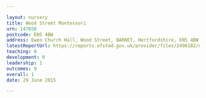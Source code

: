 ```yaml
---

layout: nursery
title: Wood Street Montessori
urn: 147650
postcode: EN5 4BW
address: Ewen Church Hall, Wood Street, BARNET, Hertfordshire, EN5 4BW
latestReportUrl: https://reports.ofsted.gov.uk/provider/files/2496182/urn/147650.pdf
teaching: 0
development: 0
leadership: 1
outcomes: 0
overall: 1
date: 29 June 2015

---
```


